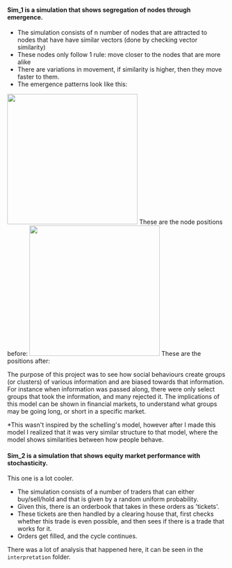 #### Sim_1 is a simulation that shows segregation of nodes through emergence.
- The simulation consists of n number of nodes that are attracted to nodes that have have similar vectors (done by checking vector similarity)
- These nodes only follow 1 rule: move closer to the nodes that are more alike
-   There are variations in movement, if similarity is higher, then they move faster to them.
- The emergence patterns look like this:

<img src="https://github.com/user-attachments/assets/085e682c-fdd1-4f37-8d97-285ada0ad110" width="300">
These are the node positions before:
<img src="https://github.com/user-attachments/assets/a476aa25-94d5-44fe-8adf-d2d366e4b11c" width="300">
These are the positions after: 

The purpose of this project was to see how social behaviours create groups (or clusters) of various information and are biased towards that information. For instance when information was passed along, there were only select groups that took the information, and many rejected it. 
The implications of this model can be shown in financial markets, to understand what groups may be going long, or short in a specific market.

*This wasn't inspired by the schelling's model, however after I made this model I realized that it was very similar structure to that model, where the model shows similarities between how people behave.


#### Sim_2 is a simulation that shows equity market performance with stochasticity. 
This one is a lot cooler.

- The simulation consists of a number of traders that can either buy/sell/hold and that is given by a random uniform probability.
- Given this, there is an orderbook that takes in these orders as 'tickets'.
- These tickets are then handled by a clearing house that, first checks whether this trade is even possible, and then sees if there is a trade that works for it.
- Orders get filled, and the cycle continues.

There was a lot of analysis that happened here, it can be seen in the ```interpretation``` folder. 
